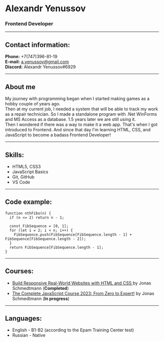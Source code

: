 # Alexandr Yenussov

### Frontend Developer

---

## Contact information:

**Phone:** +7(747)396-81-19<br>
**E-mail:** a.yenussov@gmail.com<br>
**Discord:** Alexandr Yenussov#6929<br>

---

## About me

My journey with programming began when I started making games as a hobby couple of years ago.<br>
Then at my current job, I needed a system that will be able to track my work as a repair technician.
So I made a standalone program with .Net WinForms and MS Access as a database. 1.5 years later we are still using it.<br>
Then I wondered if there was a way to make it a web app. That's when I got introduced to Frontend. And since that day I'm learning HTML, CSS, and JavaScript to become a badass Frontend Developer!

---

## Skills:

- HTML5, CSS3
- JavaScript Basics
- Git, GitHub
- VS Code

---

## Code example:

```
function nthFibo(n) {
  if (n <= 2) return n - 1;

  const FibSequence = [0, 1];
  for (let i = 2; i < n; i++) {
    FibSequence.push(FibSequence[FibSequence.length - 1] + FibSequence[FibSequence.length - 2]);
  }
  return FibSequence[FibSequence.length - 1];
}
```

---

## Courses:

- [Build Responsive Real-World Websites with HTML and CSS ](https://www.udemy.com/course/design-and-develop-a-killer-website-with-html5-and-css3/) by Jonas Schmedtmann (**Completed**)
- [The Complete JavaScript Course 2023: From Zero to Expert!](https://www.udemy.com/course/the-complete-javascript-course/) by Jonas Schmedtmann (**In progress**)

---

## Languages:

- English - B1-B2 (according to the Epam Training Center test)
- Russian - Native
